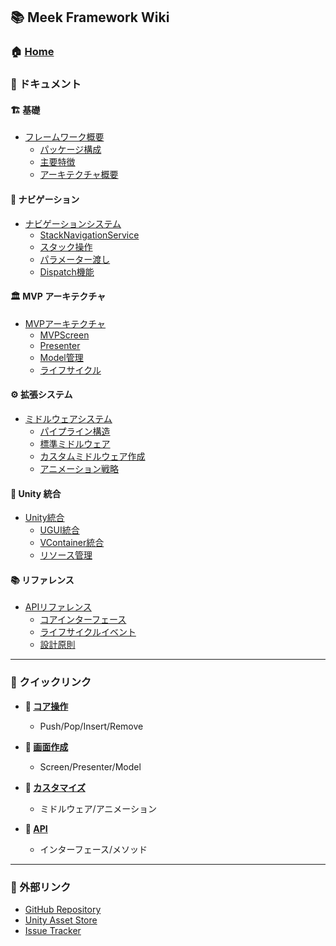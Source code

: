 ## 📚 Meek Framework Wiki

### 🏠 [Home](Home)

### 📖 ドキュメント

#### 🏗️ **基礎**
- [フレームワーク概要](Framework-Overview)
  - [パッケージ構成](Framework-Overview#パッケージ構成)
  - [主要特徴](Framework-Overview#主要特徴)
  - [アーキテクチャ概要](Framework-Overview#アーキテクチャ概要)

#### 🧭 **ナビゲーション**
- [ナビゲーションシステム](Navigation-System)
  - [StackNavigationService](Navigation-System#stacknavigationservice)
  - [スタック操作](Navigation-System#スタック操作)
  - [パラメーター渡し](Navigation-System#パラメーター渡し)
  - [Dispatch機能](Navigation-System#dispatch機能)

#### 🏛️ **MVP アーキテクチャ**
- [MVPアーキテクチャ](MVP-Architecture)
  - [MVPScreen](MVP-Architecture#mvpscreen)
  - [Presenter](MVP-Architecture#presenter)
  - [Model管理](MVP-Architecture#model管理)
  - [ライフサイクル](MVP-Architecture#ライフサイクル)

#### ⚙️ **拡張システム**
- [ミドルウェアシステム](Middleware-System)
  - [パイプライン構造](Middleware-System#パイプライン構造)
  - [標準ミドルウェア](Middleware-System#標準ミドルウェア)
  - [カスタムミドルウェア作成](Middleware-System#カスタムミドルウェア作成)
  - [アニメーション戦略](Middleware-System#アニメーション戦略)

#### 🔧 **Unity 統合**
- [Unity統合](Unity-Integration)
  - [UGUI統合](Unity-Integration#ugui統合)
  - [VContainer統合](Unity-Integration#vcontainer統合)
  - [リソース管理](Unity-Integration#リソース管理)

#### 📚 **リファレンス**
- [APIリファレンス](API-Reference)
  - [コアインターフェース](API-Reference#コアインターフェース)
  - [ライフサイクルイベント](API-Reference#ライフサイクルイベント)
  - [設計原則](API-Reference#設計原則)

---

### 🚀 クイックリンク

- **🎯 [コア操作](Navigation-System#スタック操作)**
  - Push/Pop/Insert/Remove

- **🎨 [画面作成](MVP-Architecture#mvpscreen)**
  - Screen/Presenter/Model

- **🔧 [カスタマイズ](Middleware-System#カスタムミドルウェア作成)**
  - ミドルウェア/アニメーション

- **📖 [API](API-Reference)**
  - インターフェース/メソッド

---

### 🔗 外部リンク

- [GitHub Repository](#)
- [Unity Asset Store](#)
- [Issue Tracker](#)